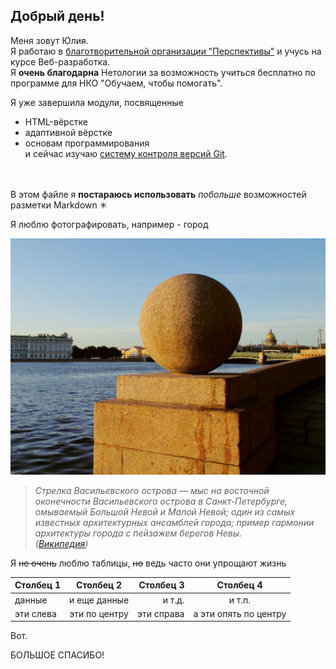## Добрый день!

Меня зовут Юлия.<br>
Я работаю в [благотворительной организации "Перспективы"](https://perspektivy.ru/) и учусь на курсе Веб-разработка.\
Я **очень благодарна** Нетологии за возможность учиться бесплатно по программе для НКО "Обучаем, чтобы помогать".

Я уже завершила модули, посвященные
* HTML-вёрстке
* адаптивной вёрстке
* основам программирования\
и сейчас изучаю <u>систему контроля версий Git</u>.

<br><br>
В этом файле я <strong>постараюсь использовать</strong> *побольше* возможностей разметки Markdown &#10035;

Я люблю фотографировать, например - город

![Стрелка Васильевского острова](img/1.jpg)

> *Стрелка Васильевского острова — мыс на восточной оконечности Васильевского острова в Санкт-Петербурге, омываемый Большой Невой и Малой Невой; один из самых известных архитектурных ансамблей города; пример гармонии архитектуры города с пейзажем берегов Невы.\
([Википедия](https://ru.wikipedia.org/wiki/%D0%A1%D1%82%D1%80%D0%B5%D0%BB%D0%BA%D0%B0_%D0%92%D0%B0%D1%81%D0%B8%D0%BB%D1%8C%D0%B5%D0%B2%D1%81%D0%BA%D0%BE%D0%B3%D0%BE_%D0%BE%D1%81%D1%82%D1%80%D0%BE%D0%B2%D0%B0))*

Я ~~не очень~~ люблю таблицы, ~~но~~ ведь часто они упрощают жизнь

| Столбец 1 | Столбец 2 | Столбец 3 | Столбец 4 |
|:--|:--:|--:|:--:|
| данные | и еще данные | и т.д. | и т.п. |
| эти слева | эти по центру | эти справа | а эти опять по центру |

Вот.

БОЛЬШОЕ СПАСИБО!
